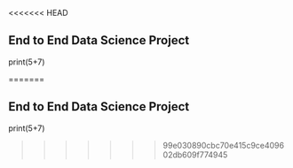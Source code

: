 <<<<<<< HEAD
## End to End Data Science Project
print(5+7)

=======
## End to End Data Science Project
print(5+7)

>>>>>>> 99e030890cbc70e415c9ce409602db609f774945
